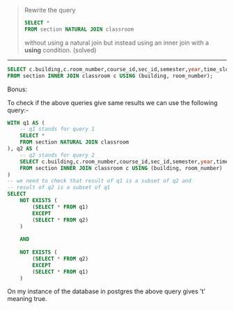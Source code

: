 > Rewrite the query 
> 
> ```sql
> SELECT * 
> FROM section NATURAL JOIN classroom 
> ```
> 
> without using a natural join but instead using an inner join with a **using**
> condition. (solved)

--------------------------------

```sql
SELECT c.building,c.room_number,course_id,sec_id,semester,year,time_slot_id,capacity
FROM section INNER JOIN classroom c USING (building, room_number); 
```


Bonus: 

To check if the above queries give same results we can use the following query:-

```sql
WITH q1 AS (
    -- q1 stands for query 1
    SELECT * 
    FROM section NATURAL JOIN classroom 
), q2 AS (
    -- q2 stands for query 2 
    SELECT c.building,c.room_number,course_id,sec_id,semester,year,time_slot_id,capacity
    FROM section INNER JOIN classroom c USING (building, room_number)
) 
-- we need to check that result of q1 is a subset of q2 and 
-- result of q2 is a subset of q1
SELECT 
    NOT EXISTS (
        (SELECT * FROM q1)
        EXCEPT
        (SELECT * FROM q2)
    ) 
    
    AND 
    
    NOT EXISTS (
        (SELECT * FROM q2) 
        EXCEPT 
        (SELECT * FROM q1)
    )
```

On my instance of the database in postgres the above query gives 't' meaning true.
